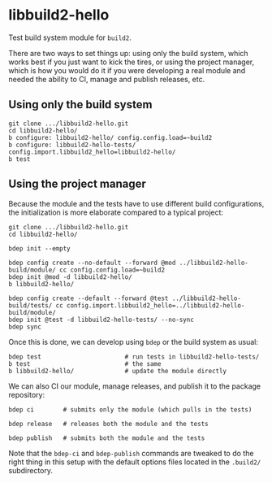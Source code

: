 # libbuild2-hello

Test build system module for `build2`.

There are two ways to set things up: using only the build system, which works
best if you just want to kick the tires, or using the project manager, which
is how you would do it if you were developing a real module and needed the
ability to CI, manage and publish releases, etc.

## Using only the build system

```
git clone .../libbuild2-hello.git
cd libbuild2-hello/
b configure: libbuild2-hello/ config.config.load=~build2
b configure: libbuild2-hello-tests/ config.import.libbuild2_hello=libbuild2-hello/
b test
```

## Using the project manager

Because the module and the tests have to use different build configurations,
the initialization is more elaborate compared to a typical project:

```
git clone .../libbuild2-hello.git
cd libbuild2-hello/

bdep init --empty

bdep config create --no-default --forward @mod ../libbuild2-hello-build/module/ cc config.config.load=~build2
bdep init @mod -d libbuild2-hello/
b libbuild2-hello/

bdep config create --default --forward @test ../libbuild2-hello-build/tests/ cc config.import.libbuild2_hello=../libbuild2-hello-build/module/
bdep init @test -d libbuild2-hello-tests/ --no-sync
bdep sync
```

Once this is done, we can develop using `bdep` or the build system as usual:

```
bdep test                       # run tests in libbuild2-hello-tests/
b test                          # the same
b libbuild2-hello/              # update the module directly
```

We can also CI our module, manage releases, and publish it to the package
repository:

```
bdep ci        # submits only the module (which pulls in the tests)

bdep release   # releases both the module and the tests

bdep publish   # submits both the module and the tests
```

Note that the `bdep-ci` and `bdep-publish` commands are tweaked to do the
right thing in this setup with the default options files located in the
`.build2/` subdirectory.
